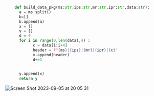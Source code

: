 ```.py
    def build_data_pkg(ms:str,ips:str,mr:str,ipr:str,data:str):
      a = ms.split()
      b=[]
      b.append(a)
      x = []
      y = []
      d = 0
      for i in range(0,len(data),4) :
            c = data[i:i+4]
            header = f"{ms}|{ips}|{mr}|{ipr}|{c}"
            x.append(header)
            d+=1
    
    
      y.append(x)
      return y 
```
![Screen Shot 2023-09-05 at 20 05 31](https://github.com/24536urdj/Year_2-_G12/assets/112072887/b5bb3be1-a765-4432-8cc6-98f6a1df651e)


